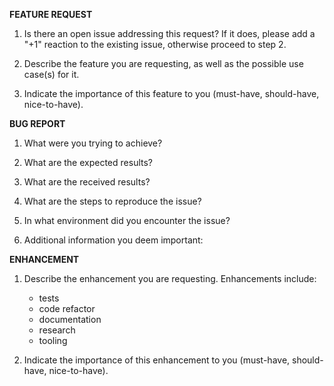 <!--
The GitHub issue tracker is for bug reports and feature requests. General support can be found at
the following locations:

- Google group - https://groups.google.com/forum/#!forum/mainflux
- Gitter - https://gitter.im/mainflux/mainflux
-->

**FEATURE REQUEST**

1. Is there an open issue addressing this request? If it does, please add a "+1" reaction to the
   existing issue, otherwise proceed to step 2.

2. Describe the feature you are requesting, as well as the possible use case(s) for it.

3. Indicate the importance of this feature to you (must-have, should-have, nice-to-have).

**BUG REPORT**

1. What were you trying to achieve?

2. What are the expected results?

3. What are the received results?

4. What are the steps to reproduce the issue?

5. In what environment did you encounter the issue?

6. Additional information you deem important:

**ENHANCEMENT**
1. Describe the enhancement you are requesting. Enhancements include:
   - tests
   - code refactor
   - documentation
   - research
   - tooling

2. Indicate the importance of this enhancement to you (must-have, should-have, nice-to-have).
